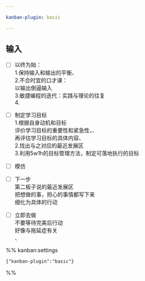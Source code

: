 ```yaml
---

kanban-plugin: basic

---
```


## 输入

- [ ] 以终为始：<br>1.保持输入和输出的平衡、<br>2.不合时宜的口才课：<br>以输出倒逼输入<br>3.敏捷编程的迭代：实践与理论的往复<br>4.
- [ ] 制定学习目标<br>1.根据自身动机和目标<br>评价学习目标的重要性和紧急性，、<br>再评估学习目标的具体内容、<br>2.找出与之对应的最近发展区<br>3.利用5w1h的目标管理方法，制定可落地执行的目标
- [ ] 模仿
- [ ] 下一步<br>第二板子说的最近发展区<br>把想做的事，担心的事情都写下来<br>细化为具体的行动
- [ ] 立即去做<br>不要等待完美后行动<br>好像与拖延症有关<br>、




%% kanban:settings
```
{"kanban-plugin":"basic"}
```
%%